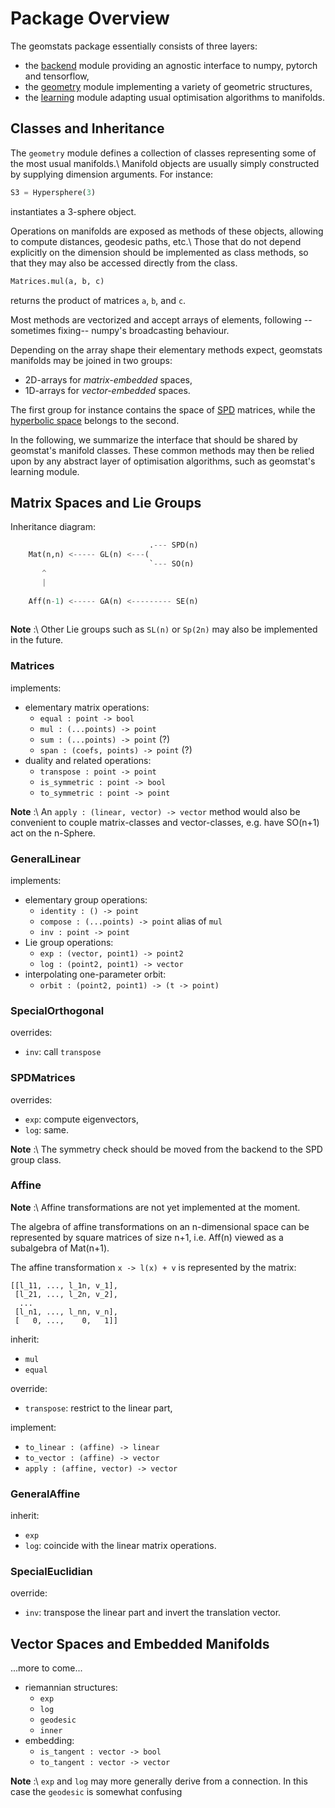 # Package Overview

The geomstats package essentially consists of three layers: 
+ the [backend](geomstats/backend) module 
providing an agnostic interface to numpy, pytorch and tensorflow,
+ the [geometry](geomstats/geometry) module 
implementing a variety of geometric structures, 
+ the [learning](geomstats/learning) module
adapting usual optimisation algorithms to manifolds.

## Classes and Inheritance 

The `geometry` module defines a collection of classes 
representing some of the most usual manifolds.\\
Manifold objects are usually simply constructed by supplying 
dimension arguments. For instance: 
```python
S3 = Hypersphere(3)
```
instantiates a 3-sphere object. 

Operations on manifolds are exposed as methods of these objects, 
allowing to compute distances, geodesic paths, etc.\\
Those that do not depend explicitly on the dimension 
should be implemented as class methods, 
so that they may also be accessed directly 
from the class. 
```python
Matrices.mul(a, b, c)
```
returns the product of matrices `a`, `b`, and `c`.

Most methods are vectorized 
and accept arrays of elements, following --sometimes fixing--
numpy's broadcasting behaviour.

Depending on the array shape their elementary methods expect, 
geomstats manifolds may be joined in two groups:
+ 2D-arrays for _matrix-embedded_ spaces,
+ 1D-arrays for _vector-embedded_ spaces.

The first group for instance contains the space of 
[SPD](geomstats/geometry/spd_matrices_space.py) matrices, 
while the [hyperbolic space](geomstats/geometry/hyperbolic_space.py)
belongs to the second. 

In the following, we summarize the interface that should be shared by geomstat's 
manifold classes. 
These common methods may then be relied upon by any abstract layer 
of optimisation algorithms, such as geomstat's learning module.

## Matrix Spaces and Lie Groups

Inheritance diagram:

```python
                               .--- SPD(n)                  
    Mat(n,n) <----- GL(n) <---(                             
                               `--- SO(n)                   
       ^                                                  
       |                                                  
                                                           
    Aff(n-1) <----- GA(n) <--------- SE(n)                       
                                                            
```
__Note__ :\\
Other Lie groups such as `SL(n)` or `Sp(2n)` may also be implemented in the future.

### Matrices

implements:
- elementary matrix operations: 
    + `equal : point -> bool`
    + `mul : (...points) -> point`
    + `sum : (...points) -> point` (?)
    + `span : (coefs, points) -> point` (?)
- duality and related operations:
    + `transpose : point -> point`
    + `is_symmetric : point -> bool`
    + `to_symmetric : point -> point` 

__Note__ :\\ 
An `apply : (linear, vector) -> vector` method
would also be convenient to couple matrix-classes and vector-classes, 
e.g. have SO(n+1) act on the n-Sphere.


### GeneralLinear 

implements:
- elementary group operations:
    + `identity : () -> point`
    + `compose : (...points) -> point` alias of `mul`
    + `inv : point -> point`
- Lie group operations: 
    + `exp : (vector, point1) -> point2`
    + `log : (point2, point1) -> vector`
- interpolating one-parameter orbit:
    + `orbit : (point2, point1) -> (t -> point)`

### SpecialOrthogonal

overrides: 
+ `inv`: call `transpose`

### SPDMatrices

overrides:
+ `exp`: compute eigenvectors,  
+ `log`: same. 

__Note__ :\\ 
The symmetry check should be moved from the backend to the SPD group class. 

### Affine 

__Note__ :\\
Affine transformations are not yet implemented at the moment.  

The algebra of affine transformations on an n-dimensional space
can be represented by square matrices of size n+1, 
i.e. Aff(n) viewed as a subalgebra of Mat(n+1). 

The affine transformation `x -> l(x) + v` is represented by the matrix: 
```
[[l_11, ..., l_1n, v_1],
 [l_21, ..., l_2n, v_2],
  ...
 [l_n1, ..., l_nn, v_n],
 [   0, ...,    0,   1]]
```

inherit:
+ `mul`
+ `equal`

override:
+ `transpose`: restrict to the linear part,

implement: 
+ `to_linear : (affine) -> linear`
+ `to_vector : (affine) -> vector`
+ `apply : (affine, vector) -> vector`

### GeneralAffine

inherit: 
+ `exp`
+ `log`: coincide with the linear matrix operations. 

### SpecialEuclidian

override:
+ `inv`: transpose the linear part and invert the translation vector. 

## Vector Spaces and Embedded Manifolds

...more to come...

+ riemannian structures:
    - `exp`
    - `log`
    - `geodesic`
    - `inner`
+ embedding: 
    - `is_tangent : vector -> bool`
    - `to_tangent : vector -> vector`

__Note__ :\\
`exp` and `log` may more generally derive from a connection. 
In this case the `geodesic` is somewhat confusing 
